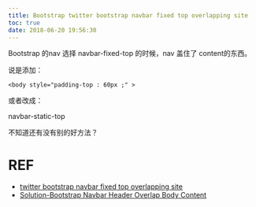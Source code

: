 ```yaml
---
title: Bootstrap twitter bootstrap navbar fixed top overlapping site
toc: true
date: 2018-06-20 19:56:30
---
```





Bootstrap 的nav 选择 navbar-fixed-top 的时候，nav 盖住了 content的东西。



说是添加：

```
<body style="padding-top : 60px ;" >
```

 或者改成：

navbar-static-top



不知道还有没有别的好方法？



# REF

- [twitter bootstrap navbar fixed top overlapping site](https://stackoverflow.com/questions/11124777/twitter-bootstrap-navbar-fixed-top-overlapping-site)
- [Solution-Bootstrap Navbar Header Overlap Body Content](https://tectrick.org/solution-header-overlap-body-content/)